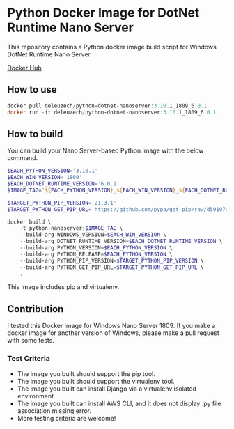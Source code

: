 # Python Docker Image for DotNet Runtime Nano Server

This repository contains a Python docker image build script for Windows DotNet Runtime Nano Server.

[Docker Hub](https://hub.docker.com/repository/docker/deleuzech/python-dotnet-nanoserver)

## How to use

```powershell
docker pull deleuzech/python-dotnet-nanoserver:3.10.1_1809_6.0.1
docker run -it deleuzech/python-dotnet-nanoserver:3.10.1_1809_6.0.1
```

## How to build

You can build your Nano Server-based Python image with the below command.

```powershell
$EACH_PYTHON_VERSION='3.10.1'
$EACH_WIN_VERSION='1809'
$EACH_DOTNET_RUNTIME_VERSION='6.0.1'
$IMAGE_TAG="${EACH_PYTHON_VERSION}_${EACH_WIN_VERSION}_${EACH_DOTNET_RUNTIME_VERSION}"

$TARGET_PYTHON_PIP_VERSION='21.3.1'
$TARGET_PYTHON_GET_PIP_URL='https://github.com/pypa/get-pip/raw/d59197a3c169cef378a22428a3fa99d33e080a5d/get-pip.py'

docker build \
    -t python-nanoserver:$IMAGE_TAG \
    --build-arg WINDOWS_VERSION=$EACH_WIN_VERSION \
    --build-arg DOTNET_RUNTIME_VERSION=$EACH_DOTNET_RUNTIME_VERSION \
    --build-arg PYTHON_VERSION=$EACH_PYTHON_VERSION \
    --build-arg PYTHON_RELEASE=$EACH_PYTHON_VERSION \
    --build-arg PYTHON_PIP_VERSION=$TARGET_PYTHON_PIP_VERSION \
    --build-arg PYTHON_GET_PIP_URL=$TARGET_PYTHON_GET_PIP_URL \
    .
```

This image includes pip and virtualenv.

## Contribution

I tested this Docker image for Windows Nano Server 1809. If you make a docker image for another version of Windows, please make a pull request with some tests.

### Test Criteria

- The image you built should support the pip tool.
- The image you built should support the virtualenv tool.
- The image you built can install Django via a virtualenv isolated environment.
- The image you built can install AWS CLI, and it does not display .py file association missing error.
- More testing criteria are welcome!